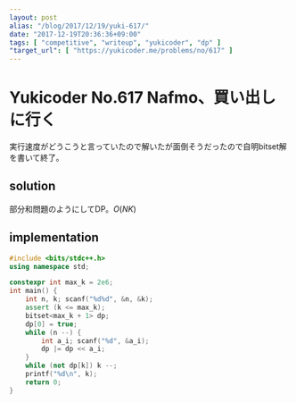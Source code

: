 ```yaml
---
layout: post
alias: "/blog/2017/12/19/yuki-617/"
date: "2017-12-19T20:36:36+09:00"
tags: [ "competitive", "writeup", "yukicoder", "dp" ]
"target_url": [ "https://yukicoder.me/problems/no/617" ]
---
```


# Yukicoder No.617 Nafmo、買い出しに行く

実行速度がどうこうと言っていたので解いたが面倒そうだったので自明bitset解を書いて終了。

## solution

部分和問題のようにしてDP。$O(NK)$

## implementation

``` c++
#include <bits/stdc++.h>
using namespace std;

constexpr int max_k = 2e6;
int main() {
    int n, k; scanf("%d%d", &n, &k);
    assert (k <= max_k);
    bitset<max_k + 1> dp;
    dp[0] = true;
    while (n --) {
        int a_i; scanf("%d", &a_i);
        dp |= dp << a_i;
    }
    while (not dp[k]) k --;
    printf("%d\n", k);
    return 0;
}
```
